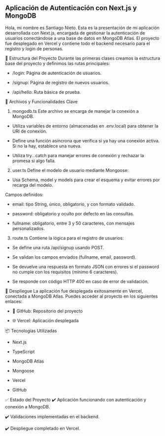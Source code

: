 Aplicación de Autenticación con Next.js y MongoDB
---

Hola, mi nombre es Santiago Nieto. Esta es la presentación de mi aplicación desarrollada con Next.js, encargada de gestionar la autenticación de usuarios conectándose a una base de datos en MongoDB Atlas. El proyecto fue desplegado en Vercel y contiene todo el backend necesario para el registro y login de personas.

🧱 Estructura del Proyecto
Durante las primeras clases creamos la estructura base del proyecto y definimos las rutas principales:

- /login: Página de autenticación de usuarios.

- /signup: Página de registro de nuevos usuarios.

- /api/hello: Ruta básica de prueba.

📁 Archivos y Funcionalidades Clave
1. mongodb.ts
Este archivo se encarga de manejar la conexión a MongoDB.

- Utiliza variables de entorno (almacenadas en .env.local) para obtener la URI de conexión.

- Define una función asíncrona que verifica si ya hay una conexión activa. Si no la hay, establece una nueva.

- Utiliza try...catch para manejar errores de conexión y rechazar la promesa si algo falla.

2. user.ts
Define el modelo de usuario mediante Mongoose:

- Usa Schema, model y models para crear el esquema y evitar errores por recarga del modelo.

Campos definidos:

- email: tipo String, único, obligatorio, y con formato validado.

- password: obligatorio y oculto por defecto en las consultas.

- fullname: obligatorio, entre 3 y 50 caracteres, con mensajes personalizados.

3. route.ts
Contiene la lógica para el registro de usuarios:

- Se define una ruta /api/signup usando POST.

- Se validan los campos enviados (fullname, email, password).

- Se devuelve una respuesta en formato JSON con errores si el password no cumple con los requisitos (mínimo 6 caracteres).

- Se responde con código HTTP 400 en caso de error de validación.

🚀 Despliegue
La aplicación fue desplegada exitosamente en Vercel, conectada a MongoDB Atlas. Puedes acceder al proyecto en los siguientes enlaces:

- 🔗 GitHub: Repositorio del proyecto

- 🌐 Vercel: Aplicación desplegada

📦 Tecnologías Utilizadas
- Next.js

- TypeScript

- MongoDB Atlas

- Mongoose

- Vercel

- GitHub

✅ Estado del Proyecto
✔️ Aplicación funcionando con autenticación y conexión a MongoDB.

✔️ Validaciones implementadas en el backend.

✔️ Despliegue completado en Vercel.



